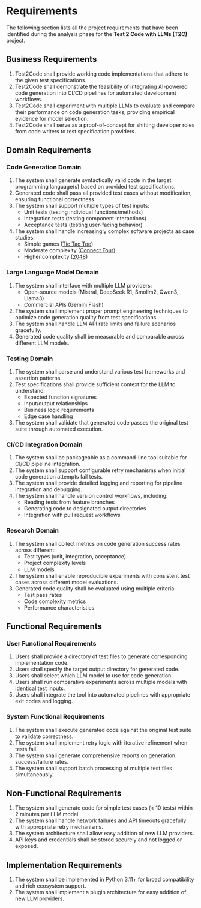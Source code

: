 # Requirements

The following section lists all the project requirements that have been identified during the analysis phase for the **Test 2 Code with LLMs (T2C)** project.

## Business Requirements

1. Test2Code shall provide working code implementations that adhere to the given test specifications.
1. Test2Code shall demonstrate the feasibility of integrating AI-powered code generation into CI/CD pipelines for automated development workflows.
1. Test2Code shall experiment with multiple LLMs to evaluate and compare their performance on code generation tasks, providing empirical evidence for model selection.
1. Test2Code shall serve as a proof-of-concept for shifting developer roles from code writers to test specification providers.

## Domain Requirements

### Code Generation Domain

1. The system shall generate syntactically valid code in the target programming language(s) based on provided test specifications.
1. Generated code shall pass all provided test cases without modification, ensuring functional correctness.
1. The system shall support multiple types of test inputs:
   - Unit tests (testing individual functions/methods)
   - Integration tests (testing component interactions)
   - Acceptance tests (testing user-facing behavior)
1. The system shall handle increasingly complex software projects as case studies:
   - Simple games ([Tic Tac Toe](https://en.wikipedia.org/wiki/Tic-tac-toe))
   - Moderate complexity ([Connect Four](https://en.wikipedia.org/wiki/Connect_Four))
   - Higher complexity ([2048](https://en.wikipedia.org/wiki/2048_(video_game)))

### Large Language Model Domain

1. The system shall interface with multiple LLM providers:
   - Open-source models (Mistral, DeepSeek R1, Smollm2, Qwen3, Llama3)
   - Commercial APIs (Gemini Flash)
1. The system shall implement proper prompt engineering techniques to optimize code generation quality from test specifications.
1. The system shall handle LLM API rate limits and failure scenarios gracefully.
1. Generated code quality shall be measurable and comparable across different LLM models.

### Testing Domain

1. The system shall parse and understand various test frameworks and assertion patterns.
1. Test specifications shall provide sufficient context for the LLM to understand:
   - Expected function signatures
   - Input/output relationships
   - Business logic requirements
   - Edge case handling
1. The system shall validate that generated code passes the original test suite through automated execution.

### CI/CD Integration Domain

1. The system shall be packageable as a command-line tool suitable for CI/CD pipeline integration.
1. The system shall support configurable retry mechanisms when initial code generation attempts fail tests.
1. The system shall provide detailed logging and reporting for pipeline integration and debugging.
1. The system shall handle version control workflows, including:
   - Reading tests from feature branches
   - Generating code to designated output directories
   - Integration with pull request workflows

### Research Domain

1. The system shall collect metrics on code generation success rates across different:
   - Test types (unit, integration, acceptance)
   - Project complexity levels
   - LLM models
1. The system shall enable reproducible experiments with consistent test cases across different model evaluations.
1. Generated code quality shall be evaluated using multiple criteria:
   - Test pass rates
   - Code complexity metrics
   - Performance characteristics

## Functional Requirements

### User Functional Requirements

1. Users shall provide a directory of test files to generate corresponding implementation code.
1. Users shall specify the target output directory for generated code.
1. Users shall select which LLM model to use for code generation.
1. Users shall run comparative experiments across multiple models with identical test inputs.
1. Users shall integrate the tool into automated pipelines with appropriate exit codes and logging.

### System Functional Requirements

1. The system shall execute generated code against the original test suite to validate correctness.
1. The system shall implement retry logic with iterative refinement when tests fail.
1. The system shall generate comprehensive reports on generation success/failure rates.
1. The system shall support batch processing of multiple test files simultaneously.

## Non-Functional Requirements

1. The system shall generate code for simple test cases (< 10 tests) within 2 minutes per LLM model.
1. The system shall handle network failures and API timeouts gracefully with appropriate retry mechanisms.
1. The system architecture shall allow easy addition of new LLM providers.
1. API keys and credentials shall be stored securely and not logged or exposed.

## Implementation Requirements

1. The system shall be implemented in Python 3.11+ for broad compatibility and rich ecosystem support.
1. The system shall implement a plugin architecture for easy addition of new LLM providers.
